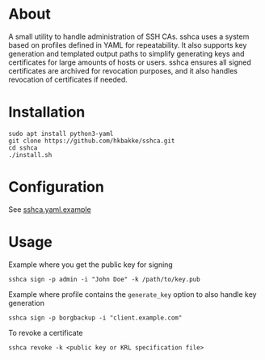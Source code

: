 # About
A small utility to handle administration of SSH CAs. sshca uses a system based on profiles defined in YAML for repeatability. It also supports key generation and templated output paths to simplify generating keys and certificates for large amounts of hosts or users. sshca ensures all signed certificates are archived for revocation purposes, and it also handles revocation of certificates if needed.

# Installation

    sudo apt install python3-yaml
    git clone https://github.com/hkbakke/sshca.git
    cd sshca
    ./install.sh

# Configuration
See [sshca.yaml.example](src/sshca.yaml.example)

# Usage
Example where you get the public key for signing

    sshca sign -p admin -i "John Doe" -k /path/to/key.pub

Example where profile contains the `generate_key` option to also handle key generation

    sshca sign -p borgbackup -i "client.example.com"

To revoke a certificate

    sshca revoke -k <public key or KRL specification file>
